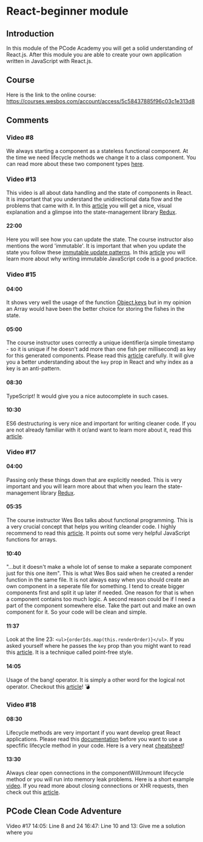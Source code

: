 # React-beginner module

## Introduction
In this module of the PCode Academy you will get a solid understanding of React.js. After this module you are able to create your own application written in JavaScript with React.js.

## Course
Here is the link to the online course: https://courses.wesbos.com/account/access/5c58437885f96c03c1e313d8

## Comments

### Video #8
We always starting a component as a stateless functional component. At the time we need lifecycle methods we change it to a class component. You can read more about these two component types [here](https://programmingwithmosh.com/react/react-functional-components/). 

### Video #13
This video is all about data handling and the state of components in React. It is important that you understand the unidirectional data flow and the problems that came with it. In this [article](https://medium.com/dailyjs/when-do-i-know-im-ready-for-redux-f34da253c85f) you will get a nice, visual explanation and a glimpse into the state-management library [Redux](https://redux.js.org/).

#### 22:00
Here you will see how you can update the state. The course instructor also mentions the word 'immutable'. It is important that when you update the state you follow these [immutable update patterns](https://redux.js.org/recipes/structuring-reducers/immutable-update-patterns). In this [article](https://wecodetheweb.com/2016/02/12/immutable-javascript-using-es6-and-beyond/) you will learn more about why writing immutable JavaScript code is a good practice.

### Video #15
#### 04:00
It shows very well the usage of the function [Object.keys](https://developer.mozilla.org/de/docs/Web/JavaScript/Reference/Global_Objects/Object/keys) but in my opinion an Array would have been the better choice for storing the fishes in the state.

#### 05:00
The course instructor uses correctly a unique identifier(a simple timestamp - so it is unique if he doesn't add more than one fish per millisecond) as key for this generated components. Please read this [article](https://medium.com/@robinpokorny/index-as-a-key-is-an-anti-pattern-e0349aece318) carefully. It will give you a better understanding about the `key` prop in React and why index as a key is an anti-pattern.

#### 08:30
TypeScript! It would give you a nice autocomplete in such cases.

#### 10:30
ES6 destructuring is very nice and important for writing cleaner code. If you are not already familiar with it or/and want to learn more about it, read this [article](https://codeburst.io/es6-destructuring-the-complete-guide-7f842d08b98f).
 
### Video #17
#### 04:00
Passing only these things down that are explicitly needed. This is very important and you will learn more about that when you learn the state-management library [Redux](https://redux.js.org/).

#### 05:35
The course instructor Wes Bos talks about functional programming. This is a very crucial concept that helps you writing cleander code. I highly recommend to read this [article](https://hackernoon.com/functional-programming-in-js-map-filter-reduce-pt-5-308a205fdd5f). It points out some very helpful JavaScript functions for arrays.

#### 10:40
"...but it doesn't make a whole lot of sense to make a separate component just for this one item". This is what Wes Bos said when he created a render function in the same file. It is not always easy when you should create an own component in a seperate file for something. I tend to create bigger components first and split it up later if needed. One reason for that is when a component contains too much logic. A second reason could be if I need a part of the component somewhere else. Take the part out and make an own component for it. So your code will be clean and simple.

#### 11:37
Look at the line 23: `<ul>{orderIds.map(this.renderOrder)}</ul>`. If you asked yourself where he passes the `key` prop than you might want to read this [article](https://dev.to/danhomola/point-free-gotchas-in-javascript--3pfi). It is a technique called point-free style.

#### 14:05
Usage of the bang! operator. It is simply a other word for the logical not operator. Checkout this [article](https://medium.com/@pddivine/javascript-bang-bang-i-shot-you-down-use-of-double-bangs-in-javascript-7c9d94446054)! 💣

### Video #18
#### 08:30
Lifecycle methods are very important if you want develop great React applications. Please read this [documentation](https://reactjs.org/docs/react-component.html) before you want to use a specfific lifecycle method in your code. Here is a very neat [cheatsheet](https://devhints.io/react#lifecycle)!

#### 13:30
Always clear open connections in the componentWillUnmount lifecycle method or you will run into memory leak problems. Here is a short example [video](https://teamtreehouse.com/library/prevent-memory-leaks-with-componentwillunmount). If you read more about closing connections or XHR requests, then check out this [article](https://medium.freecodecamp.org/how-to-work-with-react-the-right-way-to-avoid-some-common-pitfalls-fc9eb5e34d9e).



## PCode Clean Code Adventure
Video #17 14:05: Line 8 and 24
16:47: Line 10 and 13: Give me a solution where you 
